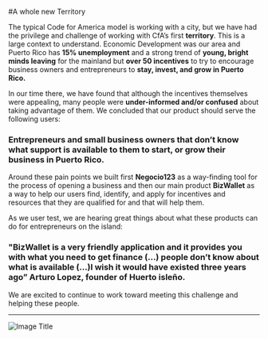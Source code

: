 #A whole new Territory

The typical Code for America model is working with a city, but we have had the privilege and challenge of working with CfA’s first **territory**. This is a large context to understand. Economic Development was our area and Puerto Rico has **15% unemployment** and a strong trend of **young, bright minds leaving** for the mainland but **over 50 incentives** to try to encourage business owners and entrepreneurs to **stay, invest, and grow in Puerto Rico.**

In our time there, we have found that although the incentives themselves were appealing, many people were **under-informed and/or confused** about taking advantage of them. We concluded that our product should serve the following users:
### Entrepreneurs and small business owners that don’t know what support is available to them to start, or grow their business in Puerto Rico.


Around these pain points we built first **Negocio123** as a way-finding tool for the process of opening a business and then our main product **BizWallet** as a way to help our users find, identify, and apply for incentives and resources that they are qualified for and that will help them.


As we user test, we are hearing great things about what these products can do for entrepreneurs on the island:

### "BizWallet is a very friendly application and it provides you with what you need to get finance (…) people don’t know about what is available (…)I wish it would have existed three years ago” Arturo Lopez, founder of Huerto isleño.

We are excited to continue to work toward meeting this challenge and helping these people.

---

![Image Title](http://cl.ly/image/2r1A3l0k0710/unnamed.png)

